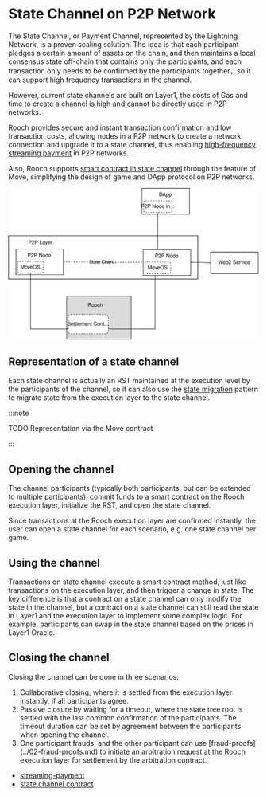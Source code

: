 # State Channel on P2P Network

The State Channel, or Payment Channel, represented by the Lightning Network, is a proven scaling solution. The idea is that each participant pledges a certain amount of assets on the chain, and then maintains a local consensus state off-chain that contains only the participants, and each transaction only needs to be confirmed by the participants together，so it can support high frequency transactions in the channel.

However, current state channels are built on Layer1, the costs of Gas and time to create a channel is high and cannot be directly used in P2P networks. 

Rooch provides secure and instant transaction confirmation and low transaction costs, allowing nodes in a P2P network to create a network connection and upgrade it to a state channel, thus enabling [high-frequency streaming payment](./01-streaming-payment.md) in P2P networks.

Also, Rooch supports [smart contract in state channel](./02-channel-contract.md) through the feature of Move, simplifying the design of game and DApp protocol on P2P networks.

![p2p](/static/diagram/rooch-p2p.svg)

## Representation of a state channel

Each state channel is actually an RST maintained at the execution level by the participants of the channel, so it can also use the [state migration](../06-state-scaling.md) pattern to migrate state from the execution layer to the state channel.

:::note

TODO Representation via the Move contract

:::

## Opening the channel

The channel participants (typically both participants, but can be extended to multiple participants), commit funds to a smart contract on the Rooch execution layer, initialize the RST, and open the state channel.

Since transactions at the Rooch execution layer are confirmed instantly, the user can open a state channel for each scenario, e.g. one state channel per game.

## Using the channel

Transactions on state channel execute a smart contract method, just like transactions on the execution layer, and then trigger a change in state. The key difference is that a contract on a state channel can only modify the state in the channel, but a contract on a state channel can still read the state in Layer1 and the execution layer to implement some complex logic. For example, participants can swap in the state channel based on the prices in Layer1 Oracle.


## Closing the channel

Closing the channel can be done in three scenarios.

1. Collaborative closing, where it is settled from the execution layer instantly, if all participants agree.
2. Passive closure by waiting for a timeout, where the state tree root is settled with the last common confirmation of the participants. The timeout duration can be set by agreement between the participants when opening the channel.
3. One participant frauds, and the other participant can use [fraud-proofs] (../02-fraud-proofs.md) to initiate an arbitration request at the Rooch execution layer for settlement by the arbitration contract.


* [streaming-payment](01-streaming-payment.md)
* [state channel contract](02-channel-contract.md)